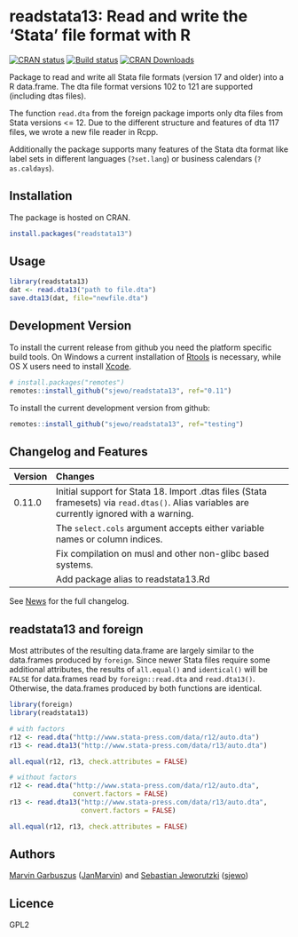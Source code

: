 readstata13: Read and write the ‘Stata’ file format with R
================

<!-- badges: start -->

[![CRAN
status](https://www.r-pkg.org/badges/version/readstata13)](https://cran.r-project.org/package=readstata13)
[![Build
status](https://github.com/sjewo/readstata13/workflows/R-CMD-check/badge.svg)](https://github.com/sjewo/readstata13/actions?workflow=R-CMD-check)
[![CRAN
Downloads](https://cranlogs.r-pkg.org/badges/readstata13)](https://cran.r-project.org/package=readstata13)
<!-- badges: end -->

Package to read and write all Stata file formats (version 17 and older)
into a R data.frame. The dta file format versions 102 to 121 are
supported (including dtas files).

The function `read.dta` from the foreign package imports only dta files
from Stata versions \<= 12. Due to the different structure and features
of dta 117 files, we wrote a new file reader in Rcpp.

Additionally the package supports many features of the Stata dta format
like label sets in different languages (`?set.lang`) or business
calendars (`?as.caldays`).

## Installation

The package is hosted on CRAN.

``` r
install.packages("readstata13")
```

## Usage

``` r
library(readstata13)
dat <- read.dta13("path to file.dta")
save.dta13(dat, file="newfile.dta")
```

## Development Version

To install the current release from github you need the platform
specific build tools. On Windows a current installation of
[Rtools](https://cran.r-project.org/bin/windows/Rtools/) is necessary,
while OS X users need to install
[Xcode](https://apps.apple.com/us/app/xcode/id497799835).

``` r
# install.packages("remotes")
remotes::install_github("sjewo/readstata13", ref="0.11")
```

To install the current development version from github:

``` r
remotes::install_github("sjewo/readstata13", ref="testing")
```

## Changelog and Features

| Version | Changes |
|:---|:---|
| 0.11.0 | Initial support for Stata 18. Import .dtas files (Stata framesets) via `read.dtas()`. Alias variables are currently ignored with a warning. |
|  | The `select.cols` argument accepts either variable names or column indices. |
|  | Fix compilation on musl and other non-glibc based systems. |
|  | Add package alias to readstata13.Rd |

See [News](NEWS) for the full changelog.

## readstata13 and foreign

Most attributes of the resulting data.frame are largely similar to the
data.frames produced by `foreign`. Since newer Stata files require some
additional attributes, the results of `all.equal()` and `identical()`
will be `FALSE` for data.frames read by `foreign::read.dta` and
`read.dta13()`. Otherwise, the data.frames produced by both functions
are identical.

``` r
library(foreign)
library(readstata13)

# with factors
r12 <- read.dta("http://www.stata-press.com/data/r12/auto.dta")
r13 <- read.dta13("http://www.stata-press.com/data/r13/auto.dta")

all.equal(r12, r13, check.attributes = FALSE)

# without factors
r12 <- read.dta("http://www.stata-press.com/data/r12/auto.dta", 
                convert.factors = FALSE)
r13 <- read.dta13("http://www.stata-press.com/data/r13/auto.dta", 
                  convert.factors = FALSE)

all.equal(r12, r13, check.attributes = FALSE)
```

## Authors

[Marvin Garbuszus](mailto:jan.garbuszus@ruhr-uni-bochum.de)
([JanMarvin](https://github.com/JanMarvin)) and [Sebastian
Jeworutzki](mailto:Sebastian.Jeworutzki@ruhr-uni-bochum.de)
([sjewo](https://github.com/sjewo))

## Licence

GPL2
